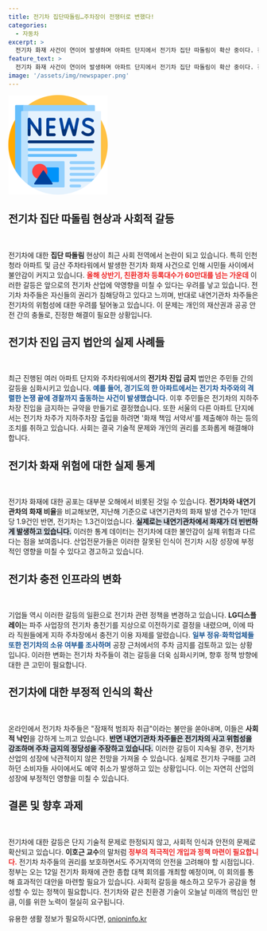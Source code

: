 ```yaml
---
title: 전기차 집단따돌림…주차장이 전쟁터로 변했다!
categories:
  - 자동차
excerpt: >
  전기차 화재 사건이 연이어 발생하며 아파트 단지에서 전기차 집단 따돌림이 확산 중이다. 친환경차의 증가에도 불구하고, 주민 갈등이 심화되면서 전기차 차주들은 억울함을 호소하고 있다. 정부의 대책이 시급하다!
feature_text: >
  전기차 화재 사건이 연이어 발생하며 아파트 단지에서 전기차 집단 따돌림이 확산 중이다. 친환경차의 증가에도 불구하고, 주민 갈등이 심화되면서 전기차 차주들은 억울함을 호소하고 있다. 정부의 대책이 시급하다!
image: '/assets/img/newspaper.png'
---
```


<p><img src="/assets/img/newspaper.png" alt="kimp 속보" /></p>

<h2 data-ke-size="size26">전기차 집단 따돌림 현상과 사회적 갈등</h2>

<p data-ke-size="size16">&nbsp;</p>  

<p>전기차에 대한 <b>집단 따돌림</b> 현상이 최근 사회 전역에서 논란이 되고 있습니다. 특히 인천 청라 아파트 및 금산 주차타워에서 발생한 전기차 화재 사건으로 인해 시민들 사이에서 불안감이 커지고 있습니다. <b><span style="color: #ee2323;">올해 상반기, 친환경차 등록대수가 60만대를 넘는 가운데</span></b> 이러한 갈등은 앞으로의 전기차 산업에 악영향을 미칠 수 있다는 우려를 낳고 있습니다. 전기차 차주들은 자신들의 권리가 침해당하고 있다고 느끼며, 반대로 내연기관차 차주들은 전기차의 위험성에 대한 우려를 털어놓고 있습니다. 이 문제는 개인의 재산권과 공공 안전 간의 충돌로, 진정한 해결이 필요한 상황입니다.</p>

<h2 data-ke-size="size26">전기차 진입 금지 법안의 실제 사례들</h2>  

<p data-ke-size="size16">&nbsp;</p>  

<p>최근 진행된 여러 아파트 단지와 주차타워에서의 <b>전기차 진입 금지</b> 법안은 주민들 간의 갈등을 심화시키고 있습니다. <b><span style="color: #1a5490;">예를 들어, 경기도의 한 아파트에서는 전기차 차주와의 격렬한 논쟁 끝에 경찰까지 출동하는 사건이 발생했습니다.</span></b> 이후 주민들은 전기차의 지하주차장 진입을 금지하는 규약을 만들기로 결정했습니다. 또한 서울의 다른 아파트 단지에서는 전기차 차주가 지하주차장 출입을 하려면 '화재 책임 서약서'를 제출해야 하는 등의 조치를 취하고 있습니다. 사회는 결국 기술적 문제와 개인의 권리를 조화롭게 해결해야 합니다.</p>

<h2 data-ke-size="size26">전기차 화재 위험에 대한 실제 통계</h2>  

<p data-ke-size="size16">&nbsp;</p>  

<p>전기차 화재에 대한 공포는 대부분 오해에서 비롯된 것일 수 있습니다. <b>전기차와 내연기관차의 화재 비율</b>을 비교해보면, 지난해 기준으로 내연기관차의 화재 발생 건수가 1만대당 1.9건인 반면, 전기차는 1.3건이었습니다. <b><span style="background-color: #21538527;">실제로는 내연기관차에서 화재가 더 빈번하게 발생하고 있습니다.</span></b> 이러한 통계 데이터는 전기차에 대한 불안감이 실제 위험과 다르다는 점을 보여줍니다. 산업전문가들은 이러한 잘못된 인식이 전기차 시장 성장에 부정적인 영향을 미칠 수 있다고 경고하고 있습니다.</p>

<h2 data-ke-size="size26">전기차 충전 인프라의 변화</h2>  

<p data-ke-size="size16">&nbsp;</p>  

<p>기업들 역시 이러한 갈등의 일환으로 전기차 관련 정책을 변경하고 있습니다. <b>LG디스플레이</b>는 파주 사업장의 전기차 충전기를 지상으로 이전하기로 결정을 내렸으며, 이에 따라 직원들에게 지하 주차장에서 충전기 이용 자제를 알렸습니다. <b><span style="color: #1a5490;">일부 정유·화학업체들 또한 전기차의 소유 여부를 조사하며</span></b> 공장 근처에서의 주차 금지를 검토하고 있는 상황입니다. 이러한 변화는 전기차 차주들이 겪는 갈등을 더욱 심화시키며, 향후 정책 방향에 대한 큰 고민이 필요합니다.</p>

<h2 data-ke-size="size26">전기차에 대한 부정적 인식의 확산</h2>  

<p data-ke-size="size16">&nbsp;</p>  

<p>온라인에서 전기차 차주들은 "잠재적 범죄자 취급"이라는 불만을 쏟아내며, 이들은 <b>사회적 낙인</b>을 강하게 느끼고 있습니다. <b><span style="background-color: #21538527;">반면 내연기관차 차주들은 전기차의 사고 위험성을 강조하며 주차 금지의 정당성을 주장하고 있습니다.</span></b> 이러한 갈등이 지속될 경우, 전기차 산업의 성장에 낙관적이지 않은 전망을 가져올 수 있습니다. 실제로 전기차 구매를 고려하던 소비자들 사이에서도 예약 취소가 발생하고 있는 상황입니다. 이는 자연히 산업의 성장에 부정적인 영향을 미칠 수 있습니다.</p>

<h2 data-ke-size="size26">결론 및 향후 과제</h2>  

<p data-ke-size="size16">&nbsp;</p>  

<p>전기차에 대한 갈등은 단지 기술적 문제로 한정되지 않고, 사회적 인식과 안전의 문제로 확산되고 있습니다. <b>이호근 교수</b>의 말처럼 <b><span style="color: #ee2323;">정부의 적극적인 개입과 정책 마련이 필요합니다.</span></b> 전기차 차주들의 권리를 보호하면서도 주거지역의 안전을 고려해야 할 시점입니다. 정부는 오는 12일 전기차 화재에 관한 종합 대책 회의를 개최할 예정이며, 이 회의를 통해 효과적인 대안을 마련할 필요가 있습니다. 사회적 갈등을 해소하고 모두가 공감을 형성할 수 있는 정책이 필요합니다. 전기차와 같은 친환경 기술이 오늘날 미래의 핵심인 만큼, 이를 위한 노력이 절실히 요구됩니다.</p>
유용한 생활 정보가 필요하시다면, <a href="https://onioninfo.kr" rel="dofollow">onioninfo.kr</a>


